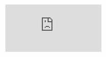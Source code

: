![alt text](https://github.com/nateRot/portfolio/blob/master/044167_Project/project_excellence_certificate.pdf)
